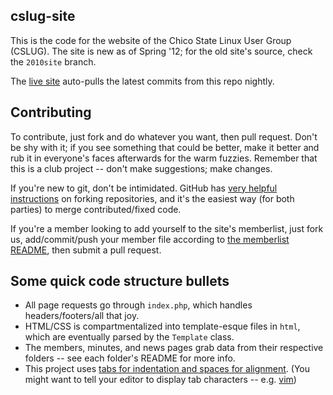 cslug-site
----------
This is the code for the website of the Chico State Linux User Group (CSLUG).
The site is new as of Spring '12; for the old site's source, check the
`2010site` branch.

The [live site][1] auto-pulls the latest commits from this repo nightly.

[1]: http://www.ecst.csuchico.edu/cslug/

Contributing
-----------------
To contribute, just fork and do whatever you want, then pull request. Don't be
shy with it; if you see something that could be better, make it better and rub
it in everyone's faces afterwards for the warm fuzzies. Remember that this
is a club project -- don't make suggestions; make changes.

If you're new to git, don't be intimidated. GitHub has [very helpful
instructions][2] on forking repositories, and it's the easiest way (for both
parties) to merge contributed/fixed code.

If you're a member looking to add yourself to the site's memberlist, just fork
us, add/commit/push your member file according to [the memberlist README][3],
then submit a pull request.

[2]:http://help.github.com/fork-a-repo/
[3]:https://github.com/cslug/cslug-site/tree/master/members

Some quick code structure bullets
-----------------------------------------------
* All page requests go through `index.php`, which handles headers/footers/all
  that joy.
* HTML/CSS is compartmentalized into template-esque files in `html`, which are
  eventually parsed by the `Template` class.
* The members, minutes, and news pages grab data from their respective folders
  -- see each folder's README for more info.
* This project uses [tabs for indentation and spaces for alignment][4]. (You
  might want to tell your editor to display tab characters -- e.g. [vim][5])

[4]: http://www.iovene.com/61/
[5]: https://github.com/skoh-fley/dotfiles/blob/b3f89f19de2b82e0f7fd33e5b88627c473efc457/.vimrc#L37
